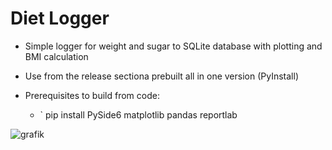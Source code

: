 # Diet Logger
* Simple logger for weight and sugar to SQLite database with plotting and BMI calculation

* Use from the release sectiona prebuilt all in one version (PyInstall)

* Prerequisites to build from code:

  * `
pip install PySide6 matplotlib pandas reportlab




![grafik](https://github.com/user-attachments/assets/24565fe6-547d-4df4-9194-e5311dfc8f4d)
